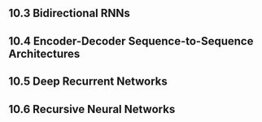 ## 10.3 Bidirectional RNNs


## 10.4 Encoder-Decoder Sequence-to-Sequence Architectures


## 10.5 Deep Recurrent Networks


## 10.6 Recursive Neural Networks
